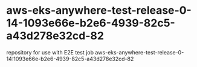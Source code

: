 # aws-eks-anywhere-test-release-0-14-1093e66e-b2e6-4939-82c5-a43d278e32cd-82
repository for use with E2E test job aws-eks-anywhere-test-release-0-14:1093e66e-b2e6-4939-82c5-a43d278e32cd-82
